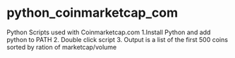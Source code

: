 # python_coinmarketcap_com
Python Scripts used with Coinmarketcap.com
1.Install Python and add python to PATH
2. Double click script
3. Output is a list of the first 500 coins sorted by ration of marketcap/volume
